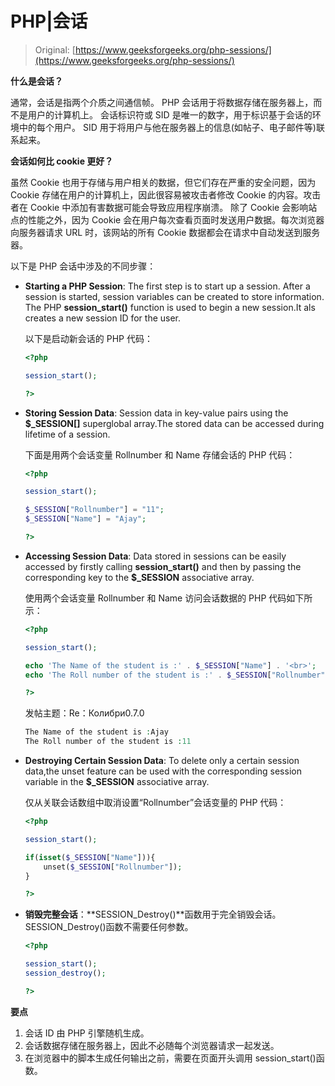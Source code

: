 # PHP|会话

> Original: [https://www.geeksforgeeks.org/php-sessions/](https://www.geeksforgeeks.org/php-sessions/)

**什么是会话？**

通常，会话是指两个介质之间通信帧。 PHP 会话用于将数据存储在服务器上，而不是用户的计算机上。 会话标识符或 SID 是唯一的数字，用于标识基于会话的环境中的每个用户。 SID 用于将用户与他在服务器上的信息(如帖子、电子邮件等)联系起来。

**会话如何比 cookie 更好？**

虽然 Cookie 也用于存储与用户相关的数据，但它们存在严重的安全问题，因为 Cookie 存储在用户的计算机上，因此很容易被攻击者修改 Cookie 的内容。攻击者在 Cookie 中添加有害数据可能会导致应用程序崩溃。
除了 Cookie 会影响站点的性能之外，因为 Cookie 会在用户每次查看页面时发送用户数据。每次浏览器向服务器请求 URL 时，该网站的所有 Cookie 数据都会在请求中自动发送到服务器。

以下是 PHP 会话中涉及的不同步骤：

*   **Starting a PHP Session**: The first step is to start up a session. After a session is started, session variables can be created to store information. The PHP **session_start()** function is used to begin a new session.It als creates a new session ID for the user.

    以下是启动新会话的 PHP 代码：

    ```php
    <?php

    session_start();

    ?>
    ```

*   **Storing Session Data**: Session data in key-value pairs using the **$_SESSION[]** superglobal array.The stored data can be accessed during lifetime of a session.

    下面是用两个会话变量 Rollnumber 和 Name 存储会话的 PHP 代码：

    ```php
    <?php

    session_start();

    $_SESSION["Rollnumber"] = "11";
    $_SESSION["Name"] = "Ajay";

    ?>
    ```

*   **Accessing Session Data**: Data stored in sessions can be easily accessed by firstly calling **session_start()** and then by passing the corresponding key to the **$_SESSION** associative array.

    使用两个会话变量 Rollnumber 和 Name 访问会话数据的 PHP 代码如下所示：

    ```php
    <?php

    session_start();

    echo 'The Name of the student is :' . $_SESSION["Name"] . '<br>'; 
    echo 'The Roll number of the student is :' . $_SESSION["Rollnumber"] . '<br>';

    ?>
    ```

    发帖主题：Re：Колибри0.7.0

    ```php
    The Name of the student is :Ajay 
    The Roll number of the student is :11
    ```

*   **Destroying Certain Session Data**: To delete only a certain session data,the unset feature can be used with the corresponding session variable in the **$_SESSION** associative array.

    仅从关联会话数组中取消设置“Rollnumber”会话变量的 PHP 代码：

    ```php
    <?php

    session_start();

    if(isset($_SESSION["Name"])){
        unset($_SESSION["Rollnumber"]);
    }

    ?>
    ```

*   **销毁完整会话**：**SESSION_Destroy()**函数用于完全销毁会话。 SESSION_Destroy()函数不需要任何参数。

    ```php
    <?php

    session_start();
    session_destroy();

    ?>
    ```

**要点**

1.  会话 ID 由 PHP 引擎随机生成。
2.  会话数据存储在服务器上，因此不必随每个浏览器请求一起发送。
3.  在浏览器中的脚本生成任何输出之前，需要在页面开头调用 session_start()函数。